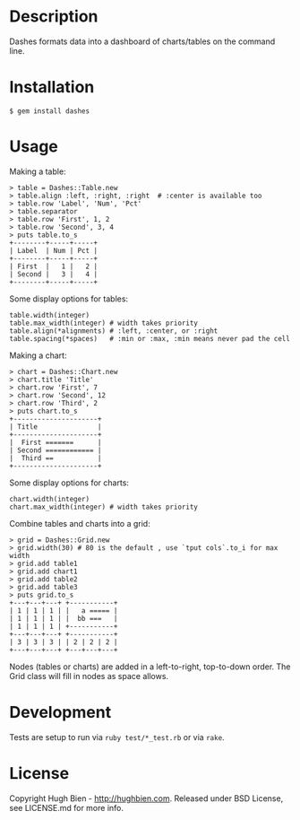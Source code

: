 Description
===========

Dashes formats data into a dashboard of charts/tables on the command line.

Installation
============

    $ gem install dashes

Usage
=====

Making a table:

    > table = Dashes::Table.new
    > table.align :left, :right, :right  # :center is available too
    > table.row 'Label', 'Num', 'Pct'
    > table.separator
    > table.row 'First', 1, 2
    > table.row 'Second', 3, 4
    > puts table.to_s
    +--------+-----+-----+
    | Label  | Num | Pct |
    +--------+-----+-----+
    | First  |   1 |   2 |
    | Second |   3 |   4 |
    +--------+-----+-----+

Some display options for tables:

    table.width(integer)
    table.max_width(integer) # width takes priority
    table.align(*alignments) # :left, :center, or :right
    table.spacing(*spaces)   # :min or :max, :min means never pad the cell

Making a chart:

    > chart = Dashes::Chart.new
    > chart.title 'Title'
    > chart.row 'First', 7
    > chart.row 'Second', 12
    > chart.row 'Third', 2
    > puts chart.to_s
    +---------------------+
    | Title               |
    +---------------------+
    |  First =======      |
    | Second ============ |
    |  Third ==           |
    +---------------------+

Some display options for charts:

    chart.width(integer)
    chart.max_width(integer) # width takes priority

Combine tables and charts into a grid:

    > grid = Dashes::Grid.new
    > grid.width(30) # 80 is the default , use `tput cols`.to_i for max width
    > grid.add table1
    > grid.add chart1
    > grid.add table2
    > grid.add table3
    > puts grid.to_s
    +---+---+---+ +-----------+
    | 1 | 1 | 1 | |   a ===== |
    | 1 | 1 | 1 | |  bb ===   |
    | 1 | 1 | 1 | +-----------+
    +---+---+---+ +-----------+
    | 3 | 3 | 3 | | 2 | 2 | 2 |
    +---+---+---+ +---+---+---+

Nodes (tables or charts) are added in a left-to-right, top-to-down order.
The Grid class will fill in nodes as space allows.

Development
===========

Tests are setup to run via `ruby test/*_test.rb` or via `rake`.

License
=======

Copyright Hugh Bien - http://hughbien.com.
Released under BSD License, see LICENSE.md for more info.
